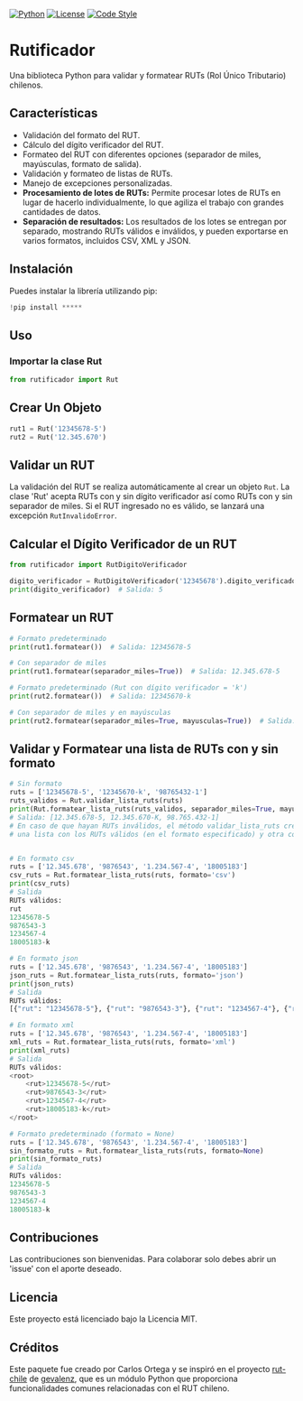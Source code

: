 [![Python](https://img.shields.io/badge/Python-3.9%2B-blue)](https://www.python.org/)
[![License](https://img.shields.io/badge/License-MIT-green.svg)](LICENSE)
[![Code Style](https://img.shields.io/badge/code%20style-black-000000.svg)](https://github.com/psf/black)

# Rutificador

Una biblioteca Python para validar y formatear RUTs (Rol Único Tributario) chilenos.

## Características

- Validación del formato del RUT.
- Cálculo del dígito verificador del RUT.
- Formateo del RUT con diferentes opciones (separador de miles, mayúsculas, formato de salida).
- Validación y formateo de listas de RUTs.
- Manejo de excepciones personalizadas.
- **Procesamiento de lotes de RUTs:** Permite procesar lotes de RUTs en lugar de hacerlo individualmente, lo que agiliza el trabajo con grandes cantidades de datos.
- **Separación de resultados:** Los resultados de los lotes se entregan por separado, mostrando RUTs válidos e inválidos, y pueden exportarse en varios formatos, incluidos CSV, XML y JSON.

## Instalación

Puedes instalar la librería utilizando pip:

```python
!pip install *****
```

## Uso

### Importar la clase Rut

```python
from rutificador import Rut
```

## Crear Un Objeto

```python
rut1 = Rut('12345678-5')
rut2 = Rut('12.345.670')
```

## Validar un RUT

La validación del RUT se realiza automáticamente al crear un objeto `Rut`. La clase 'Rut' acepta RUTs con y sin dígito verificador así como RUTs con y sin separador de miles. Si el RUT ingresado no es válido, se lanzará una excepción `RutInvalidoError`.

## Calcular el Dígito Verificador de un RUT

```python
from rutificador import RutDigitoVerificador

digito_verificador = RutDigitoVerificador('12345678').digito_verificador
print(digito_verificador)  # Salida: 5
```

## Formatear un RUT

```python
# Formato predeterminado
print(rut1.formatear())  # Salida: 12345678-5

# Con separador de miles
print(rut1.formatear(separador_miles=True))  # Salida: 12.345.678-5

# Formato predeterminado (Rut con dígito verificador = 'k')
print(rut2.formatear())  # Salida: 12345670-k

# Con separador de miles y en mayúsculas
print(rut2.formatear(separador_miles=True, mayusculas=True))  # Salida: 12.345.670-K
```

## Validar y Formatear una lista de RUTs con y sin formato

```python
# Sin formato
ruts = ['12345678-5', '12345670-k', '98765432-1']
ruts_validos = Rut.validar_lista_ruts(ruts)
print(Rut.formatear_lista_ruts(ruts_validos, separador_miles=True, mayusculas=True))
# Salida: [12.345.678-5, 12.345.670-K, 98.765.432-1]
# En caso de que hayan RUTs inválidos, el método validar_lista_ruts creará un diccionario dos listas:
# una lista con los RUTs válidos (en el formato especificado) y otra con los inválidos.


# En formato csv
ruts = ['12.345.678', '9876543', '1.234.567-4', '18005183']
csv_ruts = Rut.formatear_lista_ruts(ruts, formato='csv')
print(csv_ruts)
# Salida
RUTs válidos:
rut
12345678-5
9876543-3
1234567-4
18005183-k

# En formato json
ruts = ['12.345.678', '9876543', '1.234.567-4', '18005183']
json_ruts = Rut.formatear_lista_ruts(ruts, formato='json')
print(json_ruts)
# Salida
RUTs válidos:
[{"rut": "12345678-5"}, {"rut": "9876543-3"}, {"rut": "1234567-4"}, {"rut": "18005183-k"}]

# En formato xml
ruts = ['12.345.678', '9876543', '1.234.567-4', '18005183']
xml_ruts = Rut.formatear_lista_ruts(ruts, formato='xml')
print(xml_ruts)
# Salida
RUTs válidos:
<root>
    <rut>12345678-5</rut>
    <rut>9876543-3</rut>
    <rut>1234567-4</rut>
    <rut>18005183-k</rut>
</root>

# Formato predeterminado (formato = None)
ruts = ['12.345.678', '9876543', '1.234.567-4', '18005183']
sin_formato_ruts = Rut.formatear_lista_ruts(ruts, formato=None)
print(sin_formato_ruts)
# Salida
RUTs válidos:
12345678-5
9876543-3
1234567-4
18005183-k
```

## Contribuciones

Las contribuciones son bienvenidas. Para colaborar solo debes abrir un 'issue' con el aporte deseado.

## Licencia

Este proyecto está licenciado bajo la Licencia MIT.

## Créditos

Este paquete fue creado por Carlos Ortega y se inspiró en el proyecto [rut-chile](https://github.com/gevalenz/rut-chile) de [gevalenz](https://github.com/gevalenz), que es un módulo Python que proporciona funcionalidades comunes relacionadas con el RUT chileno.
